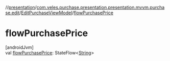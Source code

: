 //[presentation](../../../index.md)/[com.veles.purchase.presentation.presentation.mvvm.purchase.edit](../index.md)/[EditPurchaseViewModel](index.md)/[flowPurchasePrice](flow-purchase-price.md)

# flowPurchasePrice

[androidJvm]\
val [flowPurchasePrice](flow-purchase-price.md): StateFlow&lt;[String](https://kotlinlang.org/api/latest/jvm/stdlib/kotlin/-string/index.html)&gt;
